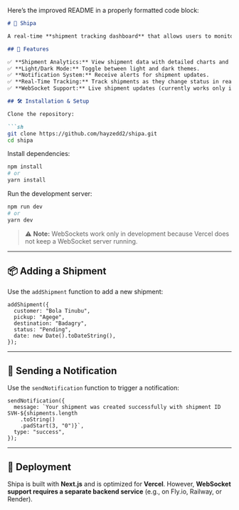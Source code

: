 Here’s the improved README in a properly formatted code block:  

```md
# 🚀 Shipa  

A real-time **shipment tracking dashboard** that allows users to monitor their shipments, receive notifications, and visualize shipment analytics.  

## 📌 Features  

✅ **Shipment Analytics:** View shipment data with detailed charts and filter by time range.  
✅ **Light/Dark Mode:** Toggle between light and dark themes.  
✅ **Notification System:** Receive alerts for shipment updates.  
✅ **Real-Time Tracking:** Track shipments as they change status in real time.  
✅ **WebSocket Support:** Live shipment updates (currently works only in development due to Vercel's serverless limitations).  

## 🛠️ Installation & Setup  

Clone the repository:  

```sh
git clone https://github.com/hayzedd2/shipa.git
cd shipa
```

Install dependencies:  

```sh
npm install
# or
yarn install
```

Run the development server:  

```sh
npm run dev
# or
yarn dev
```

> ⚠️ **Note:** WebSockets work only in development because Vercel does not keep a WebSocket server running.  

---

## 📦 Adding a Shipment  

Use the `addShipment` function to add a new shipment:  

```tsx
addShipment({
  customer: "Bola Tinubu",
  pickup: "Agege",
  destination: "Badagry",
  status: "Pending",
  date: new Date().toDateString(),
});
```

---

## 🔔 Sending a Notification  

Use the `sendNotification` function to trigger a notification:  

```tsx
sendNotification({
  message: `Your shipment was created successfully with shipment ID SVH-${shipments.length
    .toString()
    .padStart(3, "0")}`,
  type: "success",
});
```

---

## 🚀 Deployment  

Shipa is built with **Next.js** and is optimized for **Vercel**. However, **WebSocket support requires a separate backend service** (e.g., on Fly.io, Railway, or Render).  


